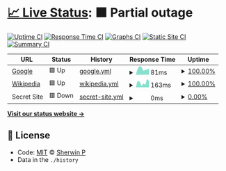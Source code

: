# [📈 Live Status](https://sherwin7.github.io/uptime_test): <!--live status--> **🟧 Partial outage**

<!--start: description--

**Upptime** (https://upptime.js.org) is the open-source uptime monitor and status page, powered entirely by GitHub Actions and Issues. It's made with 💚 by your friends at [Koj](https://koj.co).

<!--end: description-->

[![Uptime CI](https://github.com/koj-co/upptime/workflows/Uptime%20CI/badge.svg)](https://github.com/koj-co/upptime/actions?query=workflow%3A%22Uptime+CI%22)
[![Response Time CI](https://github.com/koj-co/upptime/workflows/Response%20Time%20CI/badge.svg)](https://github.com/koj-co/upptime/actions?query=workflow%3A%22Response+Time+CI%22)
[![Graphs CI](https://github.com/koj-co/upptime/workflows/Graphs%20CI/badge.svg)](https://github.com/koj-co/upptime/actions?query=workflow%3A%22Graphs+CI%22)
[![Static Site CI](https://github.com/koj-co/upptime/workflows/Static%20Site%20CI/badge.svg)](https://github.com/koj-co/upptime/actions?query=workflow%3A%22Static+Site+CI%22)
[![Summary CI](https://github.com/koj-co/upptime/workflows/Summary%20CI/badge.svg)](https://github.com/koj-co/upptime/actions?query=workflow%3A%22Summary+CI%22)

<!--start: status pages-->
<!-- This summary is generated by Upptime (https://github.com/upptime/upptime) -->
<!-- Do not edit this manually, your changes will be overwritten -->
<!-- prettier-ignore -->
| URL | Status | History | Response Time | Uptime |
| --- | ------ | ------- | ------------- | ------ |
| <img alt="" src="https://favicons.githubusercontent.com/www.google.com" height="13"> [Google](https://www.google.com) | 🟩 Up | [google.yml](https://github.com/sherwin7/uptime_test/commits/master/history/google.yml) | <details><summary><img alt="Response time graph" src="./graphs/google/response-time-week.png" height="20"> 81ms</summary><br><a href="https://sherwin7.github.io/uptime_test/history/google"><img alt="Response time 80" src="https://img.shields.io/endpoint?url=https%3A%2F%2Fraw.githubusercontent.com%2Fsherwin7%2Fuptime_test%2Fmaster%2Fapi%2Fgoogle%2Fresponse-time.json"></a><br><a href="https://sherwin7.github.io/uptime_test/history/google"><img alt="24-hour response time 83" src="https://img.shields.io/endpoint?url=https%3A%2F%2Fraw.githubusercontent.com%2Fsherwin7%2Fuptime_test%2Fmaster%2Fapi%2Fgoogle%2Fresponse-time-day.json"></a><br><a href="https://sherwin7.github.io/uptime_test/history/google"><img alt="7-day response time 81" src="https://img.shields.io/endpoint?url=https%3A%2F%2Fraw.githubusercontent.com%2Fsherwin7%2Fuptime_test%2Fmaster%2Fapi%2Fgoogle%2Fresponse-time-week.json"></a><br><a href="https://sherwin7.github.io/uptime_test/history/google"><img alt="30-day response time 81" src="https://img.shields.io/endpoint?url=https%3A%2F%2Fraw.githubusercontent.com%2Fsherwin7%2Fuptime_test%2Fmaster%2Fapi%2Fgoogle%2Fresponse-time-month.json"></a><br><a href="https://sherwin7.github.io/uptime_test/history/google"><img alt="1-year response time 80" src="https://img.shields.io/endpoint?url=https%3A%2F%2Fraw.githubusercontent.com%2Fsherwin7%2Fuptime_test%2Fmaster%2Fapi%2Fgoogle%2Fresponse-time-year.json"></a></details> | <details><summary><a href="https://sherwin7.github.io/uptime_test/history/google">100.00%</a></summary><a href="https://sherwin7.github.io/uptime_test/history/google"><img alt="All-time uptime 100.00%" src="https://img.shields.io/endpoint?url=https%3A%2F%2Fraw.githubusercontent.com%2Fsherwin7%2Fuptime_test%2Fmaster%2Fapi%2Fgoogle%2Fuptime.json"></a><br><a href="https://sherwin7.github.io/uptime_test/history/google"><img alt="24-hour uptime 100.00%" src="https://img.shields.io/endpoint?url=https%3A%2F%2Fraw.githubusercontent.com%2Fsherwin7%2Fuptime_test%2Fmaster%2Fapi%2Fgoogle%2Fuptime-day.json"></a><br><a href="https://sherwin7.github.io/uptime_test/history/google"><img alt="7-day uptime 100.00%" src="https://img.shields.io/endpoint?url=https%3A%2F%2Fraw.githubusercontent.com%2Fsherwin7%2Fuptime_test%2Fmaster%2Fapi%2Fgoogle%2Fuptime-week.json"></a><br><a href="https://sherwin7.github.io/uptime_test/history/google"><img alt="30-day uptime 100.00%" src="https://img.shields.io/endpoint?url=https%3A%2F%2Fraw.githubusercontent.com%2Fsherwin7%2Fuptime_test%2Fmaster%2Fapi%2Fgoogle%2Fuptime-month.json"></a><br><a href="https://sherwin7.github.io/uptime_test/history/google"><img alt="1-year uptime 100.00%" src="https://img.shields.io/endpoint?url=https%3A%2F%2Fraw.githubusercontent.com%2Fsherwin7%2Fuptime_test%2Fmaster%2Fapi%2Fgoogle%2Fuptime-year.json"></a></details>
| <img alt="" src="https://favicons.githubusercontent.com/en.wikipedia.org" height="13"> [Wikipedia](https://en.wikipedia.org) | 🟩 Up | [wikipedia.yml](https://github.com/sherwin7/uptime_test/commits/master/history/wikipedia.yml) | <details><summary><img alt="Response time graph" src="./graphs/wikipedia/response-time-week.png" height="20"> 163ms</summary><br><a href="https://sherwin7.github.io/uptime_test/history/wikipedia"><img alt="Response time 157" src="https://img.shields.io/endpoint?url=https%3A%2F%2Fraw.githubusercontent.com%2Fsherwin7%2Fuptime_test%2Fmaster%2Fapi%2Fwikipedia%2Fresponse-time.json"></a><br><a href="https://sherwin7.github.io/uptime_test/history/wikipedia"><img alt="24-hour response time 212" src="https://img.shields.io/endpoint?url=https%3A%2F%2Fraw.githubusercontent.com%2Fsherwin7%2Fuptime_test%2Fmaster%2Fapi%2Fwikipedia%2Fresponse-time-day.json"></a><br><a href="https://sherwin7.github.io/uptime_test/history/wikipedia"><img alt="7-day response time 163" src="https://img.shields.io/endpoint?url=https%3A%2F%2Fraw.githubusercontent.com%2Fsherwin7%2Fuptime_test%2Fmaster%2Fapi%2Fwikipedia%2Fresponse-time-week.json"></a><br><a href="https://sherwin7.github.io/uptime_test/history/wikipedia"><img alt="30-day response time 163" src="https://img.shields.io/endpoint?url=https%3A%2F%2Fraw.githubusercontent.com%2Fsherwin7%2Fuptime_test%2Fmaster%2Fapi%2Fwikipedia%2Fresponse-time-month.json"></a><br><a href="https://sherwin7.github.io/uptime_test/history/wikipedia"><img alt="1-year response time 157" src="https://img.shields.io/endpoint?url=https%3A%2F%2Fraw.githubusercontent.com%2Fsherwin7%2Fuptime_test%2Fmaster%2Fapi%2Fwikipedia%2Fresponse-time-year.json"></a></details> | <details><summary><a href="https://sherwin7.github.io/uptime_test/history/wikipedia">100.00%</a></summary><a href="https://sherwin7.github.io/uptime_test/history/wikipedia"><img alt="All-time uptime 100.00%" src="https://img.shields.io/endpoint?url=https%3A%2F%2Fraw.githubusercontent.com%2Fsherwin7%2Fuptime_test%2Fmaster%2Fapi%2Fwikipedia%2Fuptime.json"></a><br><a href="https://sherwin7.github.io/uptime_test/history/wikipedia"><img alt="24-hour uptime 100.00%" src="https://img.shields.io/endpoint?url=https%3A%2F%2Fraw.githubusercontent.com%2Fsherwin7%2Fuptime_test%2Fmaster%2Fapi%2Fwikipedia%2Fuptime-day.json"></a><br><a href="https://sherwin7.github.io/uptime_test/history/wikipedia"><img alt="7-day uptime 100.00%" src="https://img.shields.io/endpoint?url=https%3A%2F%2Fraw.githubusercontent.com%2Fsherwin7%2Fuptime_test%2Fmaster%2Fapi%2Fwikipedia%2Fuptime-week.json"></a><br><a href="https://sherwin7.github.io/uptime_test/history/wikipedia"><img alt="30-day uptime 100.00%" src="https://img.shields.io/endpoint?url=https%3A%2F%2Fraw.githubusercontent.com%2Fsherwin7%2Fuptime_test%2Fmaster%2Fapi%2Fwikipedia%2Fuptime-month.json"></a><br><a href="https://sherwin7.github.io/uptime_test/history/wikipedia"><img alt="1-year uptime 100.00%" src="https://img.shields.io/endpoint?url=https%3A%2F%2Fraw.githubusercontent.com%2Fsherwin7%2Fuptime_test%2Fmaster%2Fapi%2Fwikipedia%2Fuptime-year.json"></a></details>
| <img alt="" src="https://favicons.githubusercontent.com/null" height="13"> Secret Site | 🟥 Down | [secret-site.yml](https://github.com/sherwin7/uptime_test/commits/master/history/secret-site.yml) | <details><summary><img alt="Response time graph" src="./graphs/secret-site/response-time-week.png" height="20"> 0ms</summary><br><a href="https://sherwin7.github.io/uptime_test/history/secret-site"><img alt="Response time 0" src="https://img.shields.io/endpoint?url=https%3A%2F%2Fraw.githubusercontent.com%2Fsherwin7%2Fuptime_test%2Fmaster%2Fapi%2Fsecret-site%2Fresponse-time.json"></a><br><a href="https://sherwin7.github.io/uptime_test/history/secret-site"><img alt="24-hour response time 0" src="https://img.shields.io/endpoint?url=https%3A%2F%2Fraw.githubusercontent.com%2Fsherwin7%2Fuptime_test%2Fmaster%2Fapi%2Fsecret-site%2Fresponse-time-day.json"></a><br><a href="https://sherwin7.github.io/uptime_test/history/secret-site"><img alt="7-day response time 0" src="https://img.shields.io/endpoint?url=https%3A%2F%2Fraw.githubusercontent.com%2Fsherwin7%2Fuptime_test%2Fmaster%2Fapi%2Fsecret-site%2Fresponse-time-week.json"></a><br><a href="https://sherwin7.github.io/uptime_test/history/secret-site"><img alt="30-day response time 0" src="https://img.shields.io/endpoint?url=https%3A%2F%2Fraw.githubusercontent.com%2Fsherwin7%2Fuptime_test%2Fmaster%2Fapi%2Fsecret-site%2Fresponse-time-month.json"></a><br><a href="https://sherwin7.github.io/uptime_test/history/secret-site"><img alt="1-year response time 0" src="https://img.shields.io/endpoint?url=https%3A%2F%2Fraw.githubusercontent.com%2Fsherwin7%2Fuptime_test%2Fmaster%2Fapi%2Fsecret-site%2Fresponse-time-year.json"></a></details> | <details><summary><a href="https://sherwin7.github.io/uptime_test/history/secret-site">0.00%</a></summary><a href="https://sherwin7.github.io/uptime_test/history/secret-site"><img alt="All-time uptime 71.16%" src="https://img.shields.io/endpoint?url=https%3A%2F%2Fraw.githubusercontent.com%2Fsherwin7%2Fuptime_test%2Fmaster%2Fapi%2Fsecret-site%2Fuptime.json"></a><br><a href="https://sherwin7.github.io/uptime_test/history/secret-site"><img alt="24-hour uptime 0.00%" src="https://img.shields.io/endpoint?url=https%3A%2F%2Fraw.githubusercontent.com%2Fsherwin7%2Fuptime_test%2Fmaster%2Fapi%2Fsecret-site%2Fuptime-day.json"></a><br><a href="https://sherwin7.github.io/uptime_test/history/secret-site"><img alt="7-day uptime 0.00%" src="https://img.shields.io/endpoint?url=https%3A%2F%2Fraw.githubusercontent.com%2Fsherwin7%2Fuptime_test%2Fmaster%2Fapi%2Fsecret-site%2Fuptime-week.json"></a><br><a href="https://sherwin7.github.io/uptime_test/history/secret-site"><img alt="30-day uptime 0.00%" src="https://img.shields.io/endpoint?url=https%3A%2F%2Fraw.githubusercontent.com%2Fsherwin7%2Fuptime_test%2Fmaster%2Fapi%2Fsecret-site%2Fuptime-month.json"></a><br><a href="https://sherwin7.github.io/uptime_test/history/secret-site"><img alt="1-year uptime 71.16%" src="https://img.shields.io/endpoint?url=https%3A%2F%2Fraw.githubusercontent.com%2Fsherwin7%2Fuptime_test%2Fmaster%2Fapi%2Fsecret-site%2Fuptime-year.json"></a></details>

<!--end: status pages-->

[**Visit our status website →**](https://sherwin7.github.io/uptime_test)

## 📄 License

- Code: [MIT](./LICENSE) © [Sherwin P](sherwinp.me)
- Data in the `./history`
